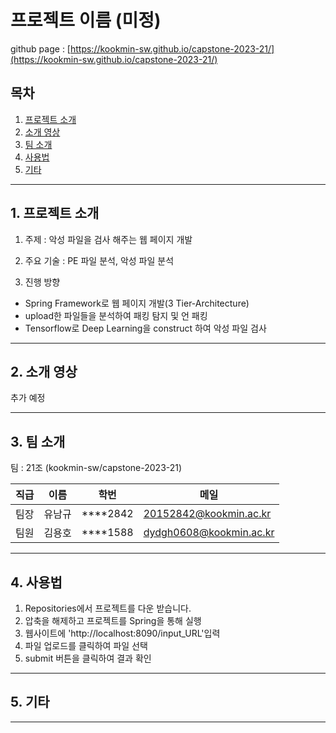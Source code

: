 # 프로젝트 이름 (미정)

github page : [https://kookmin-sw.github.io/capstone-2023-21/](https://kookmin-sw.github.io/capstone-2023-21/)

## 목차

1. [프로젝트 소개](##-1.-프로젝트-소개)
2. [소개 영상](##-2.-소개-영상)
3. [팀 소개](##-3.-팀-소개)
4. [사용법](##-4.-사용법)
5. [기타](##-5.-기타)

---

## 1. 프로젝트 소개

1. 주제 : 악성 파일을 검사 해주는 웹 페이지 개발

2. 주요 기술 : PE 파일 분석, 악성 파일 분석

3. 진행 방향 
 - Spring Framework로 웹 페이지 개발(3 Tier-Architecture)
 - upload한 파일들을 분석하여 패킹 탐지 및 언 패킹 
 - Tensorflow로 Deep Learning을 construct 하여 악성 파일 검사 

---

## 2. 소개 영상

추가 예정

---

## 3. 팀 소개

팀 : 21조 (kookmin-sw/capstone-2023-21)

직급 | 이름 | 학번 | 메일
---|---|---|---|
팀장 | 유남규 | ****2842 | 20152842@kookmin.ac.kr
팀원 | 김용호 | ****1588 | dydgh0608@kookmin.ac.kr

---

## 4. 사용법

1. Repositories에서 프로젝트를 다운 받습니다.
2. 압축을 해제하고 프로젝트를 Spring을 통해 실행
3. 웹사이트에 'http://localhost:8090/input_URL'입력
4. 파일 업로드를 클릭하여 파일 선택
5. submit 버튼을 클릭하여 결과 확인 

---

## 5. 기타

---
